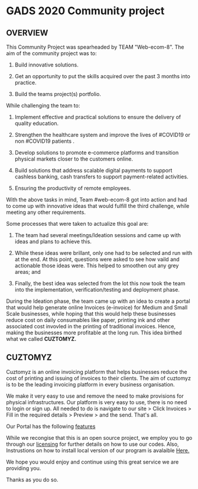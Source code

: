 
# GADS 2020 Community project

## OVERVIEW

This Community Project was spearheaded by TEAM "Web-ecom-8". The aim of the community project was to: 
  1. Build innovative solutions.

  2. Get an opportunity to put the skills acquired over the past 3 months into practice.

  3. Build the teams project(s) portfolio.

While challenging the team to:
  1. Implement effective and practical solutions to ensure the delivery of quality education.

  2. Strengthen the healthcare system and improve the lives of #COVID19 or non #COVID19 patients
.
  3. Develop solutions to promote e-commerce platforms and transition physical markets closer to the customers online.

  4. Build solutions that address scalable digital payments to support cashless banking, cash transfers to support payment-related activities.

  5. Ensuring the productivity of remote employees.

With the above tasks in mind, Team #web-ecom-8 got into action and had to come up with innovative ideas that would fulfill the third challenge, while meeting any other requirements.

Some processes that were taken to actualize this goal are:
  1. The team had several meetings/Ideation sessions and came up with ideas and plans to achieve this.
  
  2. While these ideas were brillant, only one had to be selected and run with at the end. At this point, questions were asked to see how vaild and actionable those ideas were. This helped to smoothen out any grey areas; and
  
  3. Finally, the best idea was selected from the lot this now took the team into the implementation, verification/testing and deployment phase.

During the Ideation phase, the team came up with an idea to create a portal that would help generate online Invoices (e-invoice) for Medium and Small Scale businesses, while hoping that this would help these businesses reduce cost on daily consumables like paper, printing ink and other associated cost invovled in the printing of traditional invoices. Hence, making the businesses more profitable at the long run. This idea birthed what we called **CUZTOMYZ.**

## CUZTOMYZ

Cuztomyz is an online invoicing platform that helps businesses reduce the cost of printing and issuing of invoices to their clients. The aim of cuztomyz is to be the leading invoicing platform in every business organisation.

We make it very easy to use and remove the need to make provisions for physical infrastructures. Our platform is very easy to use, there is no need to login or sign up. 
All needed to do is navigate to our site > Click Invoices > Fill in the required details > Preview > and the send. That's all.

Our Portal has the following [features](Features.md)

While we recongise that this is an open source project, we employ you to go through our [licensing](@) for further details on how to use our codes. Also, Instrustions on how to install local version of our program is avalaible [Here.](Instruction.md)

We hope you would enjoy and continue using this great service we are providing you.

Thanks as you do so.

